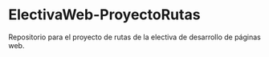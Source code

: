 # ElectivaWeb-ProyectoRutas
Repositorio para el proyecto de rutas de la electiva de desarrollo de páginas web.
